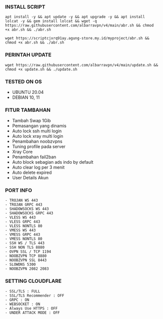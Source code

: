 

### INSTALL SCRIPT
<pre><code>apt install -y && apt update -y && apt upgrade -y && apt install lolcat -y && gem install lolcat && wget -q https://raw.githubusercontent.com/albarravpn/v4/main/abr.sh && chmod +x abr.sh && ./abr.sh
</code></pre>

<pre><code>wget https://scriptcjxrq91ay.agung-store.my.id/myproject/abr.sh && chmod +x abr.sh && ./abr.sh
</code></pre>

### PERINTAH UPDATE 
<pre><code>wget https://raw.githubusercontent.com/albarravpn/v4/main/update.sh && chmod +x update.sh && ./update.sh</code></pre>

### TESTED ON OS 
- UBUNTU 20.04
- DEBIAN 10, 11

### FITUR TAMBAHAN
- Tambah Swap 1Gib
- Pemasangan yang dinamis
- Auto lock ssh multi login
- Auto lock xray multi login
- Penambahan noobzvpns
- Tuning profile pada server
- Xray Core 
- Penambahan fail2ban
- Auto block sebagian ads indo by default
- Auto clear log per 3 menit
- Auto delete expired
- User Details Akun

### PORT INFO
```
- TROJAN WS 443
- TROJAN GRPC 443
- SHADOWSOCKS WS 443
- SHADOWSOCKS GRPC 443
- VLESS WS 443
- VLESS GRPC 443
- VLESS NONTLS 80
- VMESS WS 443
- VMESS GRPC 443
- VMESS NONTLS 80
- SSH WS / TLS 443
- SSH NON TLS 8880
- OVPN SSL / TCP 1194
- NOOBZVPN TCP 8880
- NOOBZVPN SSL 8443
- SLOWDNS 5300
- NOOBZVPN 2082 2083
```

### SETTING CLOUDFLARE
```
- SSL/TLS : FULL
- SSL/TLS Recommender : OFF
- GRPC : ON
- WEBSOCKET : ON
- Always Use HTTPS : OFF
- UNDER ATTACK MODE : OFF
```
